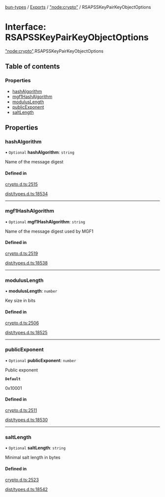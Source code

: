 [bun-types](../README.md) / [Exports](../modules.md) / ["node:crypto"](../modules/node_crypto_.md) / RSAPSSKeyPairKeyObjectOptions

# Interface: RSAPSSKeyPairKeyObjectOptions

["node:crypto"](../modules/node_crypto_.md).RSAPSSKeyPairKeyObjectOptions

## Table of contents

### Properties

- [hashAlgorithm](node_crypto_.RSAPSSKeyPairKeyObjectOptions.md#hashalgorithm)
- [mgf1HashAlgorithm](node_crypto_.RSAPSSKeyPairKeyObjectOptions.md#mgf1hashalgorithm)
- [modulusLength](node_crypto_.RSAPSSKeyPairKeyObjectOptions.md#moduluslength)
- [publicExponent](node_crypto_.RSAPSSKeyPairKeyObjectOptions.md#publicexponent)
- [saltLength](node_crypto_.RSAPSSKeyPairKeyObjectOptions.md#saltlength)

## Properties

### hashAlgorithm

• `Optional` **hashAlgorithm**: `string`

Name of the message digest

#### Defined in

[crypto.d.ts:2515](https://github.com/valgaze/bun-types/blob/5e53f27/crypto.d.ts#L2515)

[dist/types.d.ts:18534](https://github.com/valgaze/bun-types/blob/5e53f27/dist/types.d.ts#L18534)

___

### mgf1HashAlgorithm

• `Optional` **mgf1HashAlgorithm**: `string`

Name of the message digest used by MGF1

#### Defined in

[crypto.d.ts:2519](https://github.com/valgaze/bun-types/blob/5e53f27/crypto.d.ts#L2519)

[dist/types.d.ts:18538](https://github.com/valgaze/bun-types/blob/5e53f27/dist/types.d.ts#L18538)

___

### modulusLength

• **modulusLength**: `number`

Key size in bits

#### Defined in

[crypto.d.ts:2506](https://github.com/valgaze/bun-types/blob/5e53f27/crypto.d.ts#L2506)

[dist/types.d.ts:18525](https://github.com/valgaze/bun-types/blob/5e53f27/dist/types.d.ts#L18525)

___

### publicExponent

• `Optional` **publicExponent**: `number`

Public exponent

**`Default`**

0x10001

#### Defined in

[crypto.d.ts:2511](https://github.com/valgaze/bun-types/blob/5e53f27/crypto.d.ts#L2511)

[dist/types.d.ts:18530](https://github.com/valgaze/bun-types/blob/5e53f27/dist/types.d.ts#L18530)

___

### saltLength

• `Optional` **saltLength**: `string`

Minimal salt length in bytes

#### Defined in

[crypto.d.ts:2523](https://github.com/valgaze/bun-types/blob/5e53f27/crypto.d.ts#L2523)

[dist/types.d.ts:18542](https://github.com/valgaze/bun-types/blob/5e53f27/dist/types.d.ts#L18542)
